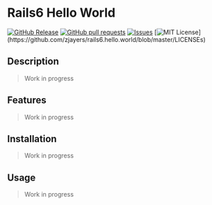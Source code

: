 # Rails6 Hello World
[![GitHub Release](https://img.shields.io/github/release/zjayers/rails6.hello.world.svg?style=flat)]()
[![GitHub pull requests](https://img.shields.io/github/issues-pr/zjayers/rails6.hello.world.svg?style=flat)]()
[![Issues](https://img.shields.io/github/issues-raw/zjayers/rails6.hello.world.svg?maxAge=25000)](https://github.com/zjayers/rails6.hello.world/issues)
[![MIT License](https://img.shields.io/apm/l/atomic-ui.svg?)](https://github.com/zjayers/rails6.hello.world/blob/master/LICENSEs)

## Description

> Work in progress

## Features

> Work in progress

## Installation

> Work in progress

## Usage

> Work in progress